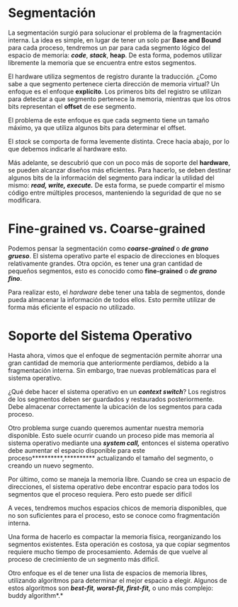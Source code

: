 # Segmentación

La segmentación surgió para solucionar el problema de la fragmentación interna. La idea es simple, en lugar de tener un solo par **************Base and Bound************** para cada proceso, tendremos un par para cada segmento lógico del espacio de memoria: *****code*****, *****stack*****, ****heap****. De esta forma, podemos utilizar libremente la memoria que se encuentra entre estos segmentos.

El hardware utiliza segmentos de registro durante la traducción. ¿Como sabe a que segmento pertenece cierta dirección de memoria virtual? Un enfoque es el enfoque **explícito**. Los primeros bits del registro se utilizan para detectar a que segmento pertenece la memoria, mientras que los otros bits representan el ******offset****** de ese segmento. 

El problema de este enfoque es que cada segmento tiene un tamaño máximo, ya que utiliza algunos bits para determinar el offset.

El *stack* se comporta de forma levemente distinta. Crece hacia abajo, por lo que debemos indicarle al hardware esto.

Más adelante, se descubrió que con un poco más de soporte del ********hardware********, se pueden alcanzar diseños más eficientes. Para hacerlo, se deben destinar algunos bits de la información del segmento para indicar la utilidad del mismo: *********************read, write, execute.********************* De esta forma, se puede compartir el mismo código entre múltiples procesos, manteniendo la seguridad de que no se modificara.

# Fine-grained vs. Coarse-grained

Podemos pensar la segmentación como *********coarse-grained********* o ***************de grano grueso***************. El sistema operativo parte el espacio de direcciones en bloques relativamente grandes. Otra opción, es tener una gran cantidad de pequeños segmentos, esto es conocido como ************fine-grained************ o *************de grano fino*************.

Para realizar esto, el *hardware* debe tener una tabla de segmentos, donde pueda almacenar la información de todos ellos. Esto permite utilizar de forma más eficiente el espacio no utilizado.

# Soporte del Sistema Operativo

Hasta ahora, vimos que el enfoque de segmentación permite ahorrar una gran cantidad de memoria que anteriormente perdíamos, debido a la fragmentación interna. Sin embargo, trae nuevas problemáticas para el sistema operativo.

¿Qué debe hacer el sistema operativo en un *********context switch*********? Los registros de los segmentos deben ser guardados y restaurados posteriormente. Debe almacenar correctamente la ubicación de los segmentos para cada proceso.

Otro problema surge cuando queremos aumentar nuestra memoria disponible. Esto suele ocurrir cuando un proceso pide mas memoria al sistema operativo mediante una ***system call,*** entonces el sistema operativo debe aumentar el espacio disponible para este proceso**********,********** actualizando el tamaño del segmento, o creando un nuevo segmento.

Por último, como se maneja la memoria libre. Cuando se crea un espacio de direcciones, el sistema operativo debe encontrar espacio para todos los segmentos que el proceso requiera. Pero esto puede ser difícil

A veces, tendremos muchos espacios chicos de memoria disponibles, que no son suficientes para el proceso, esto se conoce como fragmentación interna.

Una forma de hacerlo es compactar la memoria física, reorganizando los segmentos existentes. Esta operación es costosa, ya que copiar segmentos requiere mucho tiempo de procesamiento. Además de que vuelve al proceso de crecimiento de un segmento más difícil.

Otro enfoque es el de tener una lista de espacios de memoria libres, utilizando algoritmos para determinar el mejor espacio a elegir. Algunos de estos algoritmos son ***************************************best-fit, worst-fit, first-fit,*************************************** o uno más complejo: buddy algorithm*.*